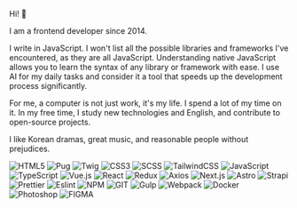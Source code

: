 Hi! 👋

I am a frontend developer since 2014.

I write in JavaScript. I won't list all the possible libraries and frameworks I've encountered, as they are all JavaScript. Understanding native JavaScript allows you to learn the syntax of any library or framework with ease. I use AI for my daily tasks and consider it a tool that speeds up the development process significantly.

For me, a computer is not just work, it's my life. I spend a lot of my time on it. In my free time, I study new technologies and English, and contribute to open-source projects.

I like Korean dramas, great music, and reasonable people without prejudices.

![HTML5](https://img.shields.io/badge/HTML5-rgb(19,27,40)?style=for-the-badge&logo=HTML5)
![Pug](https://img.shields.io/badge/Pug-rgb(19,27,40)?style=for-the-badge&logo=Pug)
![Twig](https://img.shields.io/badge/TWIG-rgb(19,27,40)?style=for-the-badge&logo=Thymeleaf)
![CSS3](https://img.shields.io/badge/CSS3-rgb(19,27,40)?style=for-the-badge&logo=CSS3)
![SCSS](https://img.shields.io/badge/SCSS-rgb(19,27,40)?style=for-the-badge&logo=SASS)
![TailwindCSS](https://img.shields.io/badge/tailwindcss-rgb(19,27,40)?style=for-the-badge&logo=tailwindcss)
![JavaScript](https://img.shields.io/badge/JavaScript-rgb(19,27,40)?style=for-the-badge&logo=JavaScript)
![TypeScript](https://img.shields.io/badge/TypeScript-rgb(19,27,40)?style=for-the-badge&logo=TypeScript)
![Vue.js](https://img.shields.io/badge/Vue.js-rgb(19,27,40)?style=for-the-badge&logo=Vue.js)
![React](https://img.shields.io/badge/React-rgb(19,27,40)?style=for-the-badge&logo=React)
![Redux](https://img.shields.io/badge/Redux-rgb(19,27,40)?style=for-the-badge&logo=Redux)
![Axios](https://img.shields.io/badge/Axios-rgb(19,27,40)?style=for-the-badge&logo=Axios)
![Next.js](https://img.shields.io/badge/Next.js-rgb(19,27,40)?style=for-the-badge&logo=Next.js)
![Astro](https://img.shields.io/badge/Astro-rgb(19,27,40)?style=for-the-badge&logo=Astro)
![Strapi](https://img.shields.io/badge/Strapi-rgb(19,27,40)?style=for-the-badge&logo=Strapi)
![Prettier](https://img.shields.io/badge/Prettier-rgb(19,27,40)?style=for-the-badge&logo=Prettier)
![Eslint](https://img.shields.io/badge/Eslint-rgb(19,27,40)?style=for-the-badge&logo=Eslint)
![NPM](https://img.shields.io/badge/NPM-rgb(19,27,40)?style=for-the-badge&logo=NPM)
![GIT](https://img.shields.io/badge/GIT-rgb(19,27,40)?style=for-the-badge&logo=GIT)
![Gulp](https://img.shields.io/badge/Gulp-rgb(19,27,40)?style=for-the-badge&logo=Gulp)
![Webpack](https://img.shields.io/badge/Webpack-rgb(19,27,40)?style=for-the-badge&logo=Webpack)
![Docker](https://img.shields.io/badge/Docker-rgb(19,27,40)?style=for-the-badge&logo=Docker)
![Photoshop](https://img.shields.io/badge/Photoshop-rgb(19,27,40)?style=for-the-badge&logo=adobephotoshop)
![FIGMA](https://img.shields.io/badge/Figma-rgb(19,27,40)?style=for-the-badge&logo=figma)

